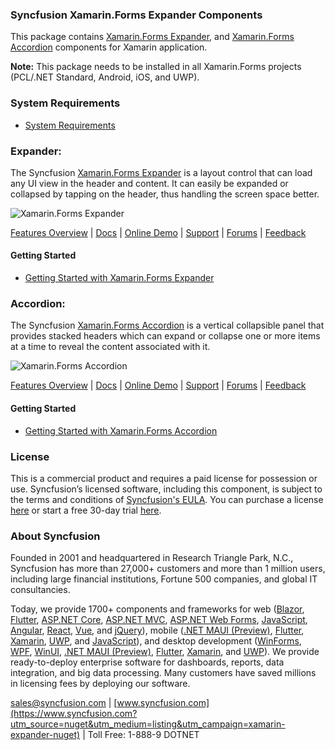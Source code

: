 ### Syncfusion Xamarin.Forms Expander Components
This package contains [Xamarin.Forms Expander](https://www.syncfusion.com/xamarin-ui-controls/xamarin-expander?utm_source=nuget&utm_medium=listing&utm_campaign=xamarin-expander-nuget), and [Xamarin.Forms Accordion](https://www.syncfusion.com/xamarin-ui-controls/xamarin-accordion?utm_source=nuget&utm_medium=listing&utm_campaign=xamarin-expander-nuget) components for Xamarin application.

**Note:** This package needs to be installed in all Xamarin.Forms projects (PCL/.NET Standard, Android, iOS, and UWP).

### System Requirements

* [System Requirements](https://help.syncfusion.com/xamarin/installation/system-requirements?utm_source=nuget&utm_medium=listing&utm_campaign=xamarin-expander-nuget)

### Expander:

The Syncfusion [Xamarin.Forms Expander](https://www.syncfusion.com/xamarin-ui-controls/xamarin-expander?utm_source=nuget&utm_medium=listing&utm_campaign=xamarin-expander-nuget) is a layout control that can load any UI view in the header and content. It can easily be expanded or collapsed by tapping on the header, thus handling the screen space better.

![Xamarin.Forms Expander](https://cdn.syncfusion.com/nuget-readme/xamarin/xamarin-forms-expander.png)

[Features Overview](https://www.syncfusion.com/xamarin-ui-controls/xamarin-expander?utm_source=nuget&utm_medium=listing&utm_campaign=xamarin-expander-nuget) | [Docs](https://help.syncfusion.com/xamarin/expander/getting-started?utm_source=nuget&utm_medium=listing&utm_campaign=xamarin-expander-nuget) | [Online Demo](https://github.com/syncfusion/xamarin-demos?utm_source=nuget&utm_medium=listing&utm_campaign=xamarin-expander-nuget) | [Support](https://www.syncfusion.com/support/directtrac/incidents/newincident?utm_source=nuget&utm_medium=listing&utm_campaign=xamarin-expander-nuget) | [Forums](https://www.syncfusion.com/forums/xamarin.forms?utm_source=nuget&utm_medium=listing&utm_campaign=xamarin-expander-nuget) | [Feedback](https://www.syncfusion.com/feedback/xamarin-forms?utm_source=nuget&utm_medium=listing&utm_campaign=xamarin-expander-nuget)

#### Getting Started

* [Getting Started with Xamarin.Forms Expander](https://help.syncfusion.com/xamarin/expander/getting-started?utm_source=nuget&utm_medium=listing&utm_campaign=xamarin-expander-nuget)

### Accordion:

The Syncfusion [Xamarin.Forms Accordion](https://www.syncfusion.com/xamarin-ui-controls/xamarin-accordion?utm_source=nuget&utm_medium=listing&utm_campaign=xamarin-expander-nuget) is a vertical collapsible panel that provides stacked headers which can expand or collapse one or more items at a time to reveal the content associated with it.

![Xamarin.Forms Accordion](https://cdn.syncfusion.com/nuget-readme/xamarin/xamarin-forms-accordion.png)

[Features Overview](https://www.syncfusion.com/xamarin-ui-controls/xamarin-accordion?utm_source=nuget&utm_medium=listing&utm_campaign=xamarin-expander-nuget) | [Docs](https://help.syncfusion.com/xamarin/accordion/getting-started?utm_source=nuget&utm_medium=listing&utm_campaign=xamarin-expander-nuget) | [Online Demo](https://github.com/syncfusion/xamarin-demos?utm_source=nuget&utm_medium=listing&utm_campaign=xamarin-expander-nuget) | [Support](https://www.syncfusion.com/support/directtrac/incidents/newincident?utm_source=nuget&utm_medium=listing&utm_campaign=xamarin-expander-nuget) | [Forums](https://www.syncfusion.com/forums/xamarin.forms?utm_source=nuget&utm_medium=listing&utm_campaign=xamarin-expander-nuget) | [Feedback](https://www.syncfusion.com/feedback/xamarin-forms?utm_source=nuget&utm_medium=listing&utm_campaign=xamarin-expander-nuget)

#### Getting Started

* [Getting Started with Xamarin.Forms Accordion](https://help.syncfusion.com/xamarin/accordion/getting-started?utm_source=nuget&utm_medium=listing&utm_campaign=xamarin-expander-nuget)

### License

This is a commercial product and requires a paid license for possession or use. Syncfusion’s licensed software, including this component, is subject to the terms and conditions of [Syncfusion's EULA](https://www.syncfusion.com/eula/es/?utm_source=nuget&utm_medium=listing&utm_campaign=xamarin-expander-nuget). You can purchase a license [here](https://www.syncfusion.com/sales/products?utm_source=nuget&utm_medium=listing&utm_campaign=xamarin-expander-nuget) or start a free 30-day trial [here](https://www.syncfusion.com/account/manage-trials/start-trials?utm_source=nuget&utm_medium=listing&utm_campaign=xamarin-expander-nuget).

### About Syncfusion

Founded in 2001 and headquartered in Research Triangle Park, N.C., Syncfusion has more than 27,000+ customers and more than 1 million users, including large financial institutions, Fortune 500 companies, and global IT consultancies.
 
Today, we provide 1700+ components and frameworks for web ([Blazor](https://www.syncfusion.com/blazor-components?utm_source=nuget&utm_medium=listing&utm_campaign=xamarin-expander-nuget), [Flutter](https://www.syncfusion.com/flutter-widgets?utm_source=nuget&utm_medium=listing&utm_campaign=xamarin-expander-nuget), [ASP.NET Core](https://www.syncfusion.com/aspnet-core-ui-controls?utm_source=nuget&utm_medium=listing&utm_campaign=xamarin-expander-nuget), [ASP.NET MVC](https://www.syncfusion.com/aspnet-mvc-ui-controls?utm_source=nuget&utm_medium=listing&utm_campaign=xamarin-expander-nuget), [ASP.NET Web Forms](https://www.syncfusion.com/jquery/aspnet-webforms-ui-controls?utm_source=nuget&utm_medium=listing&utm_campaign=xamarin-expander-nuget), [JavaScript](https://www.syncfusion.com/javascript-ui-controls?utm_source=nuget&utm_medium=listing&utm_campaign=xamarin-expander-nuget), [Angular](https://www.syncfusion.com/angular-ui-components?utm_source=nuget&utm_medium=listing&utm_campaign=xamarin-expander-nuget), [React](https://www.syncfusion.com/react-ui-components?utm_source=nuget&utm_medium=listing&utm_campaign=xamarin-expander-nuget), [Vue](https://www.syncfusion.com/vue-ui-components?utm_source=nuget&utm_medium=listing&utm_campaign=xamarin-expander-nuget), and [jQuery](https://www.syncfusion.com/jquery-ui-widgets?utm_source=nuget&utm_medium=listing&utm_campaign=xamarin-expander-nuget)), mobile ([.NET MAUI (Preview)](https://www.syncfusion.com/maui-controls?utm_source=nuget&utm_medium=listing&utm_campaign=xamarin-expander-nuget), [Flutter](https://www.syncfusion.com/flutter-widgets?utm_source=nuget&utm_medium=listing&utm_campaign=xamarin-expander-nuget), [Xamarin](https://www.syncfusion.com/xamarin-ui-controls?utm_source=nuget&utm_medium=listing&utm_campaign=xamarin-expander-nuget), [UWP](https://www.syncfusion.com/uwp-ui-controls?utm_source=nuget&utm_medium=listing&utm_campaign=xamarin-expander-nuget), and [JavaScript](https://www.syncfusion.com/javascript-ui-controls?utm_source=nuget&utm_medium=listing&utm_campaign=xamarin-expander-nuget)), and desktop development ([WinForms](https://www.syncfusion.com/winforms-ui-controls?utm_source=nuget&utm_medium=listing&utm_campaign=xamarin-expander-nuget), [WPF](https://www.syncfusion.com/wpf-controls?utm_source=nuget&utm_medium=listing&utm_campaign=xamarin-expander-nuget), [WinUI](https://www.syncfusion.com/winui-controls?utm_source=nuget&utm_medium=listing&utm_campaign=xamarin-expander-nuget), [.NET MAUI (Preview)](https://www.syncfusion.com/maui-controls?utm_source=nuget&utm_medium=listing&utm_campaign=xamarin-expander-nuget), [Flutter](https://www.syncfusion.com/flutter-widgets?utm_source=nuget&utm_medium=listing&utm_campaign=xamarin-expander-nuget), [Xamarin](https://www.syncfusion.com/xamarin-ui-controls?utm_source=nuget&utm_medium=listing&utm_campaign=xamarin-expander-nuget), and [UWP](https://www.syncfusion.com/uwp-ui-controls?utm_source=nuget&utm_medium=listing&utm_campaign=xamarin-expander-nuget)). We provide ready-to-deploy enterprise software for dashboards, reports, data integration, and big data processing. Many customers have saved millions in licensing fees by deploying our software.

[sales@syncfusion.com](mailto:sales@syncfusion.com?Subject=Syncfusion%20Xamarin.Forms%20Expander-%20NuGet) | [www.syncfusion.com](https://www.syncfusion.com?utm_source=nuget&utm_medium=listing&utm_campaign=xamarin-expander-nuget) | Toll Free: 1-888-9 DOTNET